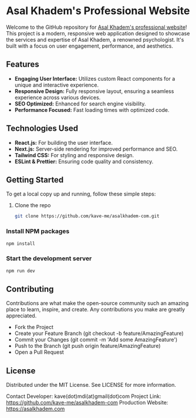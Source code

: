 # Asal Khadem's Professional Website

Welcome to the GitHub repository for [Asal Khadem's professional website](https://asalkhadem.com)! This project is a modern, responsive web application designed to showcase the services and expertise of Asal Khadem, a renowned psychologist. It's built with a focus on user engagement, performance, and aesthetics.

## Features

- **Engaging User Interface:** Utilizes custom React components for a unique and interactive experience.
- **Responsive Design:** Fully responsive layout, ensuring a seamless experience across various devices.
- **SEO Optimized:** Enhanced for search engine visibility.
- **Performance Focused:** Fast loading times with optimized code.

## Technologies Used

- **React.js:** For building the user interface.
- **Next.js:** Server-side rendering for improved performance and SEO.
- **Tailwind CSS:** For styling and responsive design.
- **ESLint & Prettier:** Ensuring code quality and consistency.

## Getting Started

To get a local copy up and running, follow these simple steps:

1. Clone the repo
   ```sh
   git clone https://github.com/kave-me/asalkhadem-com.git
   ```

### Install NPM packages
```sh
npm install
```
### Start the development server
```sh
npm run dev
```

## Contributing
Contributions are what make the open-source community such an amazing place to learn, inspire, and create. Any contributions you make are greatly appreciated.

- Fork the Project
- Create your Feature Branch (git checkout -b feature/AmazingFeature)
- Commit your Changes (git commit -m 'Add some AmazingFeature')
- Push to the Branch (git push origin feature/AmazingFeature)
- Open a Pull Request

## License
Distributed under the MIT License. See LICENSE for more information.

Contact
Developer: kave(dot)mdi(at)gmail(dot)com
Project Link: https://github.com/kave-me/asalkhadem-com
Production Website: https://asalkhadem.com
